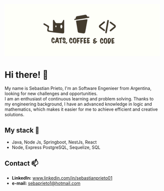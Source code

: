 ![Hi, I'm Sebastian](https://raw.githubusercontent.com/SebaPrieto1/SebaPrieto1/main/images/catscoffeeandcode.jpg)


# Hi there! :wave:

My name is Sebastian Prieto, I'm an Software Engenieer from Argentina, looking for new challenges and opportunities.
<br />
I am an enthusiast of continuous learning and problem solving. Thanks to my engineering background, I have an advanced knowledge in logic and mathematics, which makes it easier for me to achieve efficient and creative solutions.

## My stack :page_with_curl:

*	Java, Node Js, Springboot, NestJs, React
*	Node, Express⁣ PostgreSQL, Sequelize, SQL⁣


## Contact 📫
* **LinkedIn:** www.linkedin.com/in/sebastianprieto01
* **e-mail:** sebaprieto1@hotmail.com


<!--
**SebaPrieto1/SebaPrieto1** is a ✨ _special_ ✨ repository because its `README.md` (this file) appears on your GitHub profile.

Here are some ideas to get you started:

- 🔭 I’m currently working on ...
- 🌱 I’m currently learning ...
- 👯 I’m looking to collaborate on ...
- 🤔 I’m looking for help with ...
- 💬 Ask me about ...
- 📫 How to reach me: ...
- 😄 Pronouns: ...
- ⚡ Fun fact: ...
-->
